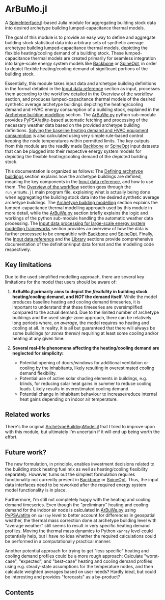 # ArBuMo.jl

A [SpineInterface.jl](https://github.com/Spine-project/SpineInterface.jl)-based
Julia module for aggregating building stock data into desired
archetype building lumped-capacitance thermal models.

The goal of this module is to provide an easy way to define and aggregate
building stock statistical data into arbitrary sets of synthetic average
archetype building lumped-capacitance thermal models, depicting the flexible
heating/cooling demand of a building stock.
These lumped-capacitance thermal models are created primarily for
seamless integration into large-scale energy system models like
[Backbone](https://cris.vtt.fi/en/publications/backbone) or
[SpineOpt](https://github.com/Spine-project/SpineOpt.jl),
in order to depict flexible heating/cooling demand of significant portions
of the building stock.

Essentially, this module takes input data and archetype building definitions
in the format detailed in the [Input data reference](@ref)
section as input, processes them according to the workflow detailed in the
[Overview of the workflow](@ref) section, and produces
lumped-capacitance thermal models of the desired synthetic average archetype
buildings depicting the heating/cooling demand and HVAC energy consumption
of a building stock, explained in the [Archetype building modelling](@ref) section.
The [ArBuWe.py](@ref) python sub-module provides
[PyPSA/atlite](https://github.com/PyPSA/atlite)-based automatic fetching
and processing of the necessary weather data based on the provided
archetype building definitions.
[Solving the baseline heating demand and HVAC equipment consumption](@ref)
is also calculated using very simple rule-based control keeping the node
temperatures within permitted limits.
The key outputs from this module are the readily made
[Backbone](https://cris.vtt.fi/en/publications/backbone) or
[SpineOpt](https://github.com/Spine-project/SpineOpt.jl) input datasets
that can be plugged into their respective energy system models for
depicting the flexible heating/cooling demand of the depicted building stock.

This documentation is organized as follows:
The [Defining archetype buildings](@ref) section explains how the archetype
buildings are defined, meaning the key components in the
[Input data reference](@ref), and how to use them.
The [Overview of the workflow](@ref) section goes through the
`run_ArBuMo.jl` main program file, explaining what is
actually being done when aggregating the building stock data into the
desired synthetic average archetype buildings.
The [Archetype building modelling](@ref) section explains the lumped-capacitance
thermal modelling approach used by this module in more detail,
while the [ArBuWe.py](@ref) section briefly explains
the logic and workings of the python sub-module handling the automatic
weather data processing.
The [Input data processing for large-scale energy system modelling frameworks](@ref)
section provides an overview of how the data is further processed to be compatible
with [Backbone](https://cris.vtt.fi/en/publications/backbone)
and [SpineOpt](https://github.com/Spine-project/SpineOpt.jl).
Finally, the [Input data reference](@ref) and the [Library](@ref)
sections provide comprehensive documentation of the definition/input
data format and the modelling code respectively.


## Key limitations

Due to the used simplified modelling approach, there are several key limitations for the model that users should be aware of:

1. **ArBuMo.jl primarily aims to depict the *flexibility* in building stock heating/cooling demand, and *NOT* the demand itself.** While the model produces baseline heating and cooling demand timeseries, it is important to understand that these timeseries are oversimplified compared to the actual demand. Due to the limited number of archetype buildings and the used single-zone approach, there can be relatively long periods where, *on average*, the model requires no heating and cooling at all. In reality, it is all but guaranteed that there will always be some buildings *(or zones therein)* requiring at least some cooling and/or heating at any given time.

2. **Several real-life phenomena affecting the heating/cooling demand are neglected for simplicity:**
    - Potential opening of doors/windows for additional ventilation or cooling by the inhabitants, likely resulting in overestimated cooling demand flexibility.
    - Potential use of active solar shading elements in buildings, e.g. blinds, for reducing solar heat gains in summer to reduce cooling loads. Likely results in overestimated cooling demand.
    - Potential change in inhabitant behaviour to increase/reduce internal heat gains depending on indoor air temperature.


## Related works

There's the original [ArchetypeBuildingModel.jl](https://github.com/vttresearch/ArchetypeBuildingModel)
that I tried to improve upon with this module, but ultimately I'm
uncertain if it will end up being worth the effort.


## Future work?

The new formulation, in principle, enables investment decisions related to the
building stock heating fuel mix as well as heating/cooling flexibility
separately. However, turns out the simplest formulation requires
functionality not currently present in [Backbone](https://cris.vtt.fi/en/publications/backbone)
or [SpineOpt](https://github.com/Spine-project/SpineOpt.jl).
Thus, the input data interfaces need to be reworked after the required
energy system model functionality is in place.

Furthermore, I'm still not completely happy with the heating and cooling demand timeseries.
Even though the "preliminary" heating and cooling demand for the indoor air node
is calculated in [ArBuWe.py](@ref) using [PyPSA/atlite](https://github.com/PyPSA/atlite)
on `xarray` level to better account for differences in geospatial weather,
the thermal mass correction done at archetype building level with "average weather"
still seems to result in very specific heating demand profiles.
Moving the thermal mass dynamics to Python `xarray` level could potentially help,
but I have no idea whether the required calculations could be performed
in a computationally practical manner.

Another potential approach for trying to get "less specific" heating and cooling demand
profiles could be a more rough approach: Calculate "worst-case", "expected", and
"best-case" heating and cooling demand profiles using e.g. steady-state assumptions
for the temperature nodes, and then calculate weighted averages based on user needs?
Hardly ideal, but could be interesting and provides "forecasts" as a by-product?


## Contents

```@contents
```